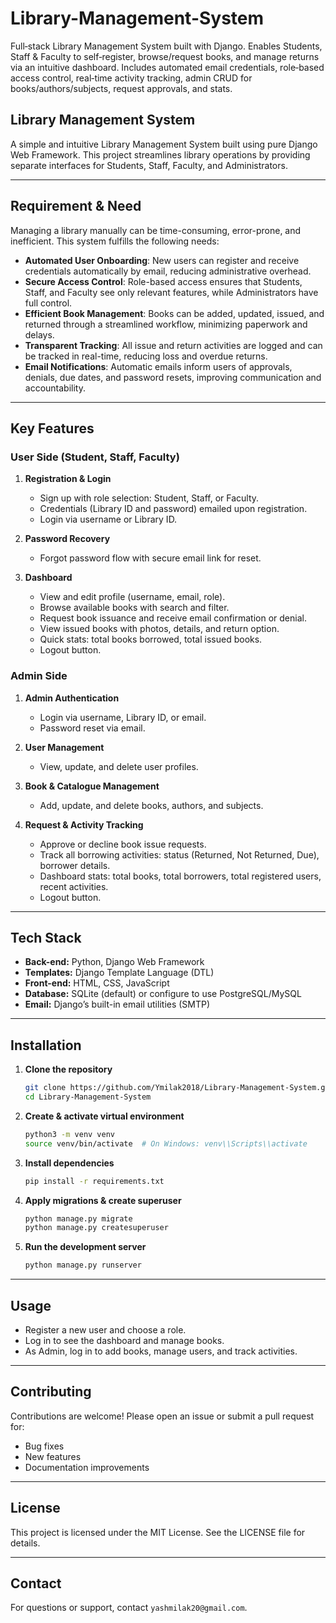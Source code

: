 # Library-Management-System
Full‑stack Library Management System built with Django. Enables Students, Staff &amp; Faculty to self‑register, browse/request books, and manage returns via an intuitive dashboard. Includes automated email credentials, role‑based access control, real‑time activity tracking, admin CRUD for books/authors/subjects, request approvals, and stats.

## Library Management System

A simple and intuitive Library Management System built using pure Django Web Framework. This project streamlines library operations by providing separate interfaces for Students, Staff, Faculty, and Administrators.

---

## Requirement & Need

Managing a library manually can be time-consuming, error-prone, and inefficient. This system fulfills the following needs:

* **Automated User Onboarding**: New users can register and receive credentials automatically by email, reducing administrative overhead.
* **Secure Access Control**: Role-based access ensures that Students, Staff, and Faculty see only relevant features, while Administrators have full control.
* **Efficient Book Management**: Books can be added, updated, issued, and returned through a streamlined workflow, minimizing paperwork and delays.
* **Transparent Tracking**: All issue and return activities are logged and can be tracked in real-time, reducing loss and overdue returns.
* **Email Notifications**: Automatic emails inform users of approvals, denials, due dates, and password resets, improving communication and accountability.

---

## Key Features

### User Side (Student, Staff, Faculty)

1. **Registration & Login**

   * Sign up with role selection: Student, Staff, or Faculty.
   * Credentials (Library ID and password) emailed upon registration.
   * Login via username or Library ID.
2. **Password Recovery**

   * Forgot password flow with secure email link for reset.
3. **Dashboard**

   * View and edit profile (username, email, role).
   * Browse available books with search and filter.
   * Request book issuance and receive email confirmation or denial.
   * View issued books with photos, details, and return option.
   * Quick stats: total books borrowed, total issued books.
   * Logout button.

### Admin Side

1. **Admin Authentication**

   * Login via username, Library ID, or email.
   * Password reset via email.
2. **User Management**

   * View, update, and delete user profiles.
3. **Book & Catalogue Management**

   * Add, update, and delete books, authors, and subjects.
4. **Request & Activity Tracking**

   * Approve or decline book issue requests.
   * Track all borrowing activities: status (Returned, Not Returned, Due), borrower details.
   * Dashboard stats: total books, total borrowers, total registered users, recent activities.
   * Logout button.

---

## Tech Stack

* **Back-end:** Python, Django Web Framework
* **Templates:** Django Template Language (DTL)
* **Front-end:** HTML, CSS, JavaScript
* **Database:** SQLite (default) or configure to use PostgreSQL/MySQL
* **Email:** Django’s built-in email utilities (SMTP)

---

## Installation

1. **Clone the repository**

   ```bash
   git clone https://github.com/Ymilak2018/Library-Management-System.git
   cd Library-Management-System
   ```
2. **Create & activate virtual environment**

   ```bash
   python3 -m venv venv
   source venv/bin/activate  # On Windows: venv\\Scripts\\activate
   ```
3. **Install dependencies**

   ```bash
   pip install -r requirements.txt
   ```
4. **Apply migrations & create superuser**

   ```bash
   python manage.py migrate
   python manage.py createsuperuser
   ```
5. **Run the development server**

   ```bash
   python manage.py runserver
   ```

---

## Usage

* Register a new user and choose a role.
* Log in to see the dashboard and manage books.
* As Admin, log in to add books, manage users, and track activities.

---

## Contributing

Contributions are welcome! Please open an issue or submit a pull request for:

* Bug fixes
* New features
* Documentation improvements

---

## License

This project is licensed under the MIT License. See the LICENSE file for details.

---

## Contact

For questions or support, contact `yashmilak20@gmail.com`.
